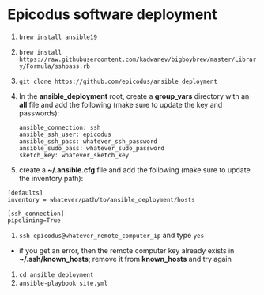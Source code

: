 # Epicodus software deployment

1. `brew install ansible19`
1. `brew install https://raw.githubusercontent.com/kadwanev/bigboybrew/master/Library/Formula/sshpass.rb`
1. `git clone https://github.com/epicodus/ansible_deployment`
1. In the **ansible_deployment** root, create a **group_vars** directory with an **all** file and add the following (make sure to update the key and passwords):

    ```
    ansible_connection: ssh
    ansible_ssh_user: epicodus
    ansible_ssh_pass: whatever_ssh_password
    ansible_sudo_pass: whatever_sudo_password
    sketch_key: whatever_sketch_key
    ```

1. create a **~/.ansible.cfg** file and add the following (make sure to update the inventory path):

  ```
  [defaults]
  inventory = whatever/path/to/ansible_deployment/hosts

  [ssh_connection]
  pipelining=True
  ```

1. `ssh epicodus@whatever_remote_computer_ip` and type `yes`
  - if you get an error, then the remote computer key already exists in **~/.ssh/known_hosts**; remove it from **known_hosts** and try again
1. `cd ansible_deployment`
1. `ansible-playbook site.yml`

